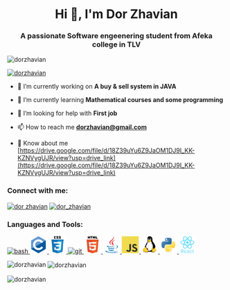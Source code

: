 <h1 align="center">Hi 👋, I'm Dor Zhavian</h1>
<h3 align="center">A passionate Software engeenering student from Afeka college in TLV</h3>

<p align="left"> <img src="https://komarev.com/ghpvc/?username=dorzhavian&label=Profile%20views&color=0e75b6&style=flat" alt="dorzhavian" /> </p>

<p align="left"> <a href="https://github.com/ryo-ma/github-profile-trophy"><img src="https://github-profile-trophy.vercel.app/?username=dorzhavian" alt="dorzhavian" /></a> </p>

- 🔭 I’m currently working on **A buy & sell system in JAVA**

- 🌱 I’m currently learning **Mathematical courses and some programming**

- 🤝 I’m looking for help with **First job**

- 📫 How to reach me **dorzhavian@gmail.com**

- 📄 Know about me [https://drive.google.com/file/d/18Z39uYu6Z9JaOM1DJ9I_KK-KZNVygUJR/view?usp=drive_link](https://drive.google.com/file/d/18Z39uYu6Z9JaOM1DJ9I_KK-KZNVygUJR/view?usp=drive_link)

<h3 align="left">Connect with me:</h3>
<p align="left">
<a href="https://linkedin.com/in/dor zhavian" target="blank"><img align="center" src="https://raw.githubusercontent.com/rahuldkjain/github-profile-readme-generator/master/src/images/icons/Social/linked-in-alt.svg" alt="dor zhavian" height="30" width="40" /></a>
<a href="https://instagram.com/dor_zhavian" target="blank"><img align="center" src="https://raw.githubusercontent.com/rahuldkjain/github-profile-readme-generator/master/src/images/icons/Social/instagram.svg" alt="dor_zhavian" height="30" width="40" /></a>
</p>

<h3 align="left">Languages and Tools:</h3>
<p align="left"> <a href="https://www.gnu.org/software/bash/" target="_blank" rel="noreferrer"> <img src="https://www.vectorlogo.zone/logos/gnu_bash/gnu_bash-icon.svg" alt="bash" width="40" height="40"/> </a> <a href="https://www.cprogramming.com/" target="_blank" rel="noreferrer"> <img src="https://raw.githubusercontent.com/devicons/devicon/master/icons/c/c-original.svg" alt="c" width="40" height="40"/> </a> <a href="https://www.w3schools.com/css/" target="_blank" rel="noreferrer"> <img src="https://raw.githubusercontent.com/devicons/devicon/master/icons/css3/css3-original-wordmark.svg" alt="css3" width="40" height="40"/> </a> <a href="https://git-scm.com/" target="_blank" rel="noreferrer"> <img src="https://www.vectorlogo.zone/logos/git-scm/git-scm-icon.svg" alt="git" width="40" height="40"/> </a> <a href="https://www.w3.org/html/" target="_blank" rel="noreferrer"> <img src="https://raw.githubusercontent.com/devicons/devicon/master/icons/html5/html5-original-wordmark.svg" alt="html5" width="40" height="40"/> </a> <a href="https://www.java.com" target="_blank" rel="noreferrer"> <img src="https://raw.githubusercontent.com/devicons/devicon/master/icons/java/java-original.svg" alt="java" width="40" height="40"/> </a> <a href="https://developer.mozilla.org/en-US/docs/Web/JavaScript" target="_blank" rel="noreferrer"> <img src="https://raw.githubusercontent.com/devicons/devicon/master/icons/javascript/javascript-original.svg" alt="javascript" width="40" height="40"/> </a> <a href="https://www.linux.org/" target="_blank" rel="noreferrer"> <img src="https://raw.githubusercontent.com/devicons/devicon/master/icons/linux/linux-original.svg" alt="linux" width="40" height="40"/> </a> <a href="https://www.python.org" target="_blank" rel="noreferrer"> <img src="https://raw.githubusercontent.com/devicons/devicon/master/icons/python/python-original.svg" alt="python" width="40" height="40"/> </a> <a href="https://reactjs.org/" target="_blank" rel="noreferrer"> <img src="https://raw.githubusercontent.com/devicons/devicon/master/icons/react/react-original-wordmark.svg" alt="react" width="40" height="40"/> </a> </p>

<p><img align="left" src="https://github-readme-stats.vercel.app/api/top-langs?username=dorzhavian&show_icons=true&locale=en&layout=compact" alt="dorzhavian" /></p>

<p>&nbsp;<img align="center" src="https://github-readme-stats.vercel.app/api?username=dorzhavian&show_icons=true&locale=en" alt="dorzhavian" /></p>

<p><img align="center" src="https://github-readme-streak-stats.herokuapp.com/?user=dorzhavian&" alt="dorzhavian" /></p>

